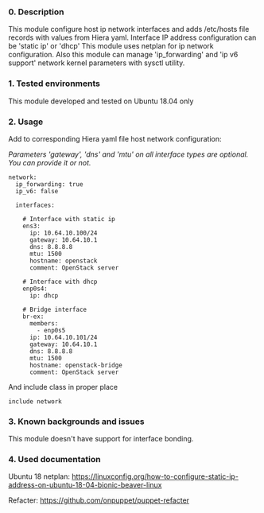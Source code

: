 ### 0. Description
This module configure host ip network interfaces and adds 
/etc/hosts file records with values from Hiera yaml. 
Interface IP address configuration can be 'static ip' or 'dhcp'
This module uses netplan for ip network configuration.
Also this module can manage 'ip_forwarding' and 'ip v6 support' 
network kernel parameters with sysctl utility.


### 1. Tested environments
This module developed and tested on Ubuntu 18.04 only


### 2. Usage
Add to corresponding Hiera yaml file host network configuration:

*Parameters 'gateway', 'dns' and 'mtu' on all interface types*
*are optional. You can provide it or not.*



```
network:
  ip_forwarding: true
  ip_v6: false

  interfaces:

    # Interface with static ip
    ens3:
      ip: 10.64.10.100/24                   
      gateway: 10.64.10.1                   
      dns: 8.8.8.8                          
      mtu: 1500
      hostname: openstack
      comment: OpenStack server

    # Interface with dhcp
    enp0s4:
      ip: dhcp

    # Bridge interface
    br-ex:
      members: 
        - enp0s5        
      ip: 10.64.10.101/24                   
      gateway: 10.64.10.1                   
      dns: 8.8.8.8       
      mtu: 1500                   
      hostname: openstack-bridge
      comment: OpenStack server  

```

And include class in proper place

```
include network
```


### 3. Known backgrounds and issues
This module doesn't have support for interface bonding.


### 4. Used documentation
Ubuntu 18 netplan: https://linuxconfig.org/how-to-configure-static-ip-address-on-ubuntu-18-04-bionic-beaver-linux

Refacter: https://github.com/onpuppet/puppet-refacter

